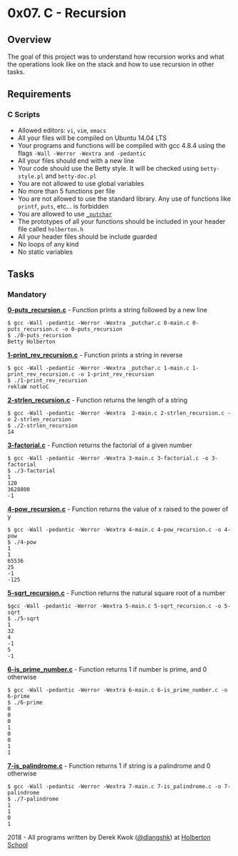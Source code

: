 # 0x07. C - Recursion

## Overview
The goal of this project was to understand how recursion works and what the operations look like on the stack and how to use recursion in other tasks.

## Requirements
### C Scripts
* Allowed editors: `vi`, `vim`, `emacs`
* All your files will be compiled on Ubuntu 14.04 LTS
* Your programs and functions will be compiled with gcc 4.8.4 using the flags `-Wall -Werror -Wextra and -pedantic`
* All your files should end with a new line
* Your code should use the Betty style. It will be checked using `betty-style.pl` and `betty-doc.pl`
* You are not allowed to use global variables
* No more than 5 functions per file
* You are not allowed to use the standard library. Any use of functions like `printf`, `puts`, etc… is forbidden
* You are allowed to use [`_putchar`](https://github.com/holbertonschool/_putchar.c/blob/master/_putchar.c)
* The prototypes of all your functions should be included in your header file called `holberton.h`
* All your header files should be include guarded
* No loops of any kind
* No static variables

## Tasks
### Mandatory
**[0-puts_recursion.c](0-puts_recursion.c)** - Function prints a string followed by a new line
```
$ gcc -Wall -pedantic -Werror -Wextra _putchar.c 0-main.c 0-puts_recursion.c -o 0-puts_recursion
$ ./0-puts_recursion 
Betty Holberton
```

**[1-print_rev_recursion.c](1-print_rev_recursion.c)** - Function prints a string in reverse
```
$ gcc -Wall -pedantic -Werror -Wextra _putchar.c 1-main.c 1-print_rev_recursion.c -o 1-print_rev_recursion
$ ./1-print_rev_recursion 
reklaW notloC
```

**[2-strlen_recursion.c](2-strlen_recursion.c)** - Function returns the length of a string
```
$ gcc -Wall -pedantic -Werror -Wextra  2-main.c 2-strlen_recursion.c -o 2-strlen_recursion
$ ./2-strlen_recursion 
14
```

**[3-factorial.c](3-factorial.c)** - Function returns the factorial of a given number
```
$ gcc -Wall -pedantic -Werror -Wextra 3-main.c 3-factorial.c -o 3-factorial
$ ./3-factorial 
1
120
3628800
-1
```

**[4-pow_recursion.c](4-pow_recursion.c)** - Function returns the value of x raised to the power of y
```
$ gcc -Wall -pedantic -Werror -Wextra 4-main.c 4-pow_recursion.c -o 4-pow
$ ./4-pow 
1
1
65536
25
-1
-125
```

**[5-sqrt_recursion.c](5-sqrt_recursion.c)** - Function returns the natural square root of a number
```
$gcc -Wall -pedantic -Werror -Wextra 5-main.c 5-sqrt_recursion.c -o 5-sqrt
$ ./5-sqrt 
1
32
4
-1
5
-1
```

**[6-is_prime_number.c](6-is_prime_number.c)** - Function returns 1 if number is prime, and 0 otherwise
```
$ gcc -Wall -pedantic -Werror -Wextra 6-main.c 6-is_prime_number.c -o 6-prime
$ ./6-prime 
0
0
0
1
0
0
1
1
```

**[7-is_palindrome.c](7-is_palindrome.c)** - Function returns 1 if string is a palindrome and 0 otherwise
```
$ gcc -Wall -pedantic -Werror -Wextra 7-main.c 7-is_palindrome.c -o 7-palindrome
$ ./7-palindrome 
1
1
0
1
```

2018 - All programs written by Derek Kwok ([@dlangshk](https://twitter.com/dlangshk)) at [Holberton School](https://www.holbertonschool.com/)
